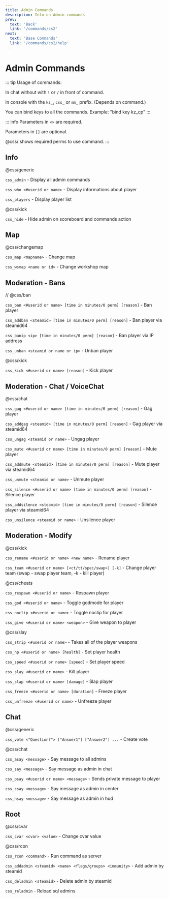 ```yaml
---
title: Admin Commands
description: Info on Admin commands
prev: 
  text: 'Back'
  link: '/commands/cs2'
next: 
  text: 'Base Commands'
  link: '/commands/cs2/help'
---
```


# Admin Commands
::: tip
Usage of commands:

In chat without with `!` or `/` in front of command.

In console with the `kz_`, `css_` or `mm_` prefix. (Depends on command.)

You can bind keys to all the commands. Example: "bind key kz_cp"
:::

::: info
Parameters in `<>` are required.

Parameters in `[]` are optional.

@css/ shows required perms to use command.
:::

## Info

@css/generic

`css_admin` - Display all admin commands

`css_who <#userid or name>`  - Display informations about player

`css_players` - Display player list

@css/kick

`css_hide` - Hide admin on scoreboard and commands action

## Map

@css/changemap

`css_map <mapname>` - Change map

`css_wsmap <name or id>` - Change workshop map

## Moderation - Bans

// @css/ban

`css_ban <#userid or name> [time in minutes/0 perm] [reason]` - Ban player

`css_addban <steamid> [time in minutes/0 perm] [reason]` - Ban player via steamid64

`css_banip <ip> [time in minutes/0 perm] [reason]` - Ban player via IP address

`css_unban <steamid or name or ip>` - Unban player

@css/kick

`css_kick <#userid or name> [reason]` - Kick player

## Moderation - Chat / VoiceChat

@css/chat

`css_gag <#userid or name> [time in minutes/0 perm] [reason]` - Gag player

`css_addgag <steamid> [time in minutes/0 perm] [reason]` - Gag player via steamid64

`css_ungag <steamid or name>` - Ungag player

`css_mute <#userid or name> [time in minutes/0 perm] [reason]` - Mute player

`css_addmute <steamid> [time in minutes/0 perm] [reason]` - Mute player via steamid64

`css_unmute <steamid or name>` - Unmute player

`css_silence <#userid or name> [time in minutes/0 perm] [reason]` - Silence player

`css_addsilence <steamid> [time in minutes/0 perm] [reason]` - Silence player via steamid64

`css_unsilence <steamid or name>` - Unsilence player

## Moderation - Modify

@css/kick

`css_rename <#userid or name> <new name>` - Rename player

`css_team <#userid or name> [<ct/tt/spec/swap>] [-k]` - Change player team (swap - swap player team, -k - kill player)

@css/cheats

`css_respawn <#userid or name>` - Respawn player

`css_god <#userid or name>` - Toggle godmode for player

`css_noclip <#userid or name>` - Toggle noclip for player

`css_give <#userid or name> <weapon>` - Give weapon to player

@css/slay

`css_strip <#userid or name>` - Takes all of the player weapons

`css_hp <#userid or name> [health]` - Set player health

`css_speed <#userid or name> [speed]` - Set player speed

`css_slay <#userid or name>` - Kill player

`css_slap <#userid or name> [damage]` - Slap player

`css_freeze <#userid or name> [duration]` - Freeze player

`css_unfreeze <#userid or name>` - Unfreeze player

## Chat

@css/generic

`css_vote <"Question?"> ["Answer1"] ["Answer2"] ...` - Create vote

@css/chat

`css_asay <message>` - Say message to all admins

`css_say <message>` - Say message as admin in chat

`css_psay <#userid or name> <message>` - Sends private message to player

`css_csay <message>` - Say message as admin in center

`css_hsay <message>` - Say message as admin in hud

## Root

 @css/cvar

`css_cvar <cvar> <value>` - Change cvar value

@css/rcon

`css_rcon <command>` - Run command as server

`css_addadmin <steamid> <name> <flags/groups> <immunity>` - Add admin by steamid

`css_deladmin <steamid>` - Delete admin by steamid

`css_reladmin` - Reload sql admins
